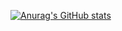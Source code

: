 [![Anurag's GitHub stats](https://github-readme-stats.vercel.app/api?username=zachdaniel)](https://github.com/anuraghazra/github-readme-stats)
